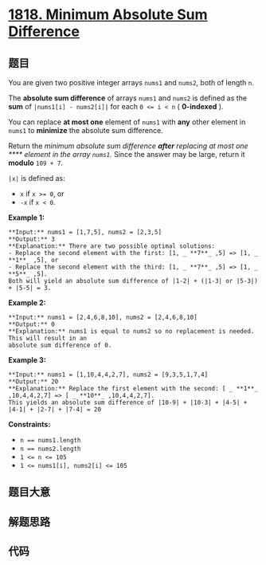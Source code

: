 # [1818. Minimum Absolute Sum Difference](https://leetcode.com/problems/minimum-absolute-sum-difference)

## 题目

You are given two positive integer arrays `nums1` and `nums2`, both of length
`n`.

The **absolute sum difference** of arrays `nums1` and `nums2` is defined as
the **sum** of `|nums1[i] - nums2[i]|` for each `0 <= i < n` ( **0-indexed**
).

You can replace **at most one** element of `nums1` with **any** other element
in `nums1` to **minimize** the absolute sum difference.

Return the _minimum absolute sum difference **after** replacing at most one
**** element in the array `nums1`._ Since the answer may be large, return it
**modulo** `109 + 7`.

`|x|` is defined as:

  * `x` if `x >= 0`, or
  * `-x` if `x < 0`.



**Example 1:**

    
    
    **Input:** nums1 = [1,7,5], nums2 = [2,3,5]
    **Output:** 3
    **Explanation:** There are two possible optimal solutions:
    - Replace the second element with the first: [1, _ **7**_ ,5] => [1, _ **1**_ ,5], or
    - Replace the second element with the third: [1, _ **7**_ ,5] => [1, _ **5**_ ,5].
    Both will yield an absolute sum difference of |1-2| + (|1-3| or |5-3|) + |5-5| = 3.
    

**Example 2:**

    
    
    **Input:** nums1 = [2,4,6,8,10], nums2 = [2,4,6,8,10]
    **Output:** 0
    **Explanation:** nums1 is equal to nums2 so no replacement is needed. This will result in an 
    absolute sum difference of 0.
    

**Example 3:**

    
    
    **Input:** nums1 = [1,10,4,4,2,7], nums2 = [9,3,5,1,7,4]
    **Output:** 20
    **Explanation:** Replace the first element with the second: [ _ **1**_ ,10,4,4,2,7] => [ _ **10**_ ,10,4,4,2,7].
    This yields an absolute sum difference of |10-9| + |10-3| + |4-5| + |4-1| + |2-7| + |7-4| = 20
    



**Constraints:**

  * `n == nums1.length`
  * `n == nums2.length`
  * `1 <= n <= 105`
  * `1 <= nums1[i], nums2[i] <= 105`


## 题目大意

## 解题思路

## 代码

```javascript

```
